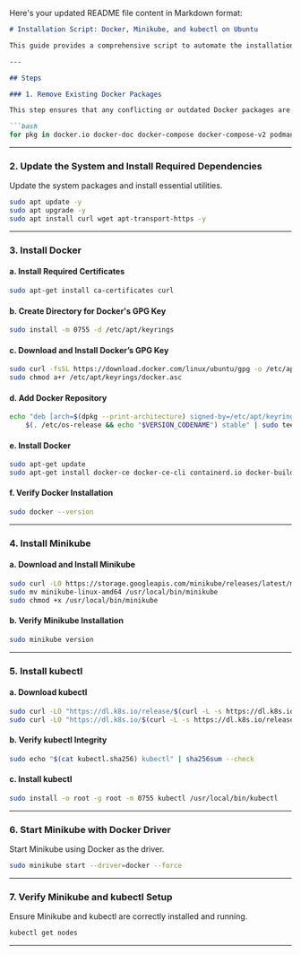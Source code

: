 Here's your updated README file content in Markdown format:

```markdown
# Installation Script: Docker, Minikube, and kubectl on Ubuntu

This guide provides a comprehensive script to automate the installation of Docker, Minikube, and kubectl on an Ubuntu-based system. This setup is ideal for preparing your machine for local Kubernetes cluster development and testing.

---

## Steps

### 1. Remove Existing Docker Packages

This step ensures that any conflicting or outdated Docker packages are removed before installing the latest version.

```bash
for pkg in docker.io docker-doc docker-compose docker-compose-v2 podman-docker containerd runc; do sudo apt-get remove $pkg; done
```

---

### 2. Update the System and Install Required Dependencies

Update the system packages and install essential utilities.

```bash
sudo apt update -y
sudo apt upgrade -y
sudo apt install curl wget apt-transport-https -y
```

---

### 3. Install Docker

#### a. Install Required Certificates

```bash
sudo apt-get install ca-certificates curl
```

#### b. Create Directory for Docker's GPG Key

```bash
sudo install -m 0755 -d /etc/apt/keyrings
```

#### c. Download and Install Docker’s GPG Key

```bash
sudo curl -fsSL https://download.docker.com/linux/ubuntu/gpg -o /etc/apt/keyrings/docker.asc
sudo chmod a+r /etc/apt/keyrings/docker.asc
```

#### d. Add Docker Repository

```bash
echo "deb [arch=$(dpkg --print-architecture) signed-by=/etc/apt/keyrings/docker.asc] https://download.docker.com/linux/ubuntu \
    $(. /etc/os-release && echo "$VERSION_CODENAME") stable" | sudo tee /etc/apt/sources.list.d/docker.list > /dev/null
```

#### e. Install Docker

```bash
sudo apt-get update
sudo apt-get install docker-ce docker-ce-cli containerd.io docker-buildx-plugin docker-compose-plugin
```

#### f. Verify Docker Installation

```bash
sudo docker --version
```

---

### 4. Install Minikube

#### a. Download and Install Minikube

```bash
sudo curl -LO https://storage.googleapis.com/minikube/releases/latest/minikube-linux-amd64
sudo mv minikube-linux-amd64 /usr/local/bin/minikube
sudo chmod +x /usr/local/bin/minikube
```

#### b. Verify Minikube Installation

```bash
sudo minikube version
```

---

### 5. Install kubectl

#### a. Download kubectl

```bash
sudo curl -LO "https://dl.k8s.io/release/$(curl -L -s https://dl.k8s.io/release/stable.txt)/bin/linux/amd64/kubectl"
sudo curl -LO "https://dl.k8s.io/$(curl -L -s https://dl.k8s.io/release/stable.txt)/bin/linux/amd64/kubectl.sha256"
```

#### b. Verify kubectl Integrity

```bash
sudo echo "$(cat kubectl.sha256) kubectl" | sha256sum --check
```

#### c. Install kubectl

```bash
sudo install -o root -g root -m 0755 kubectl /usr/local/bin/kubectl
```

---

### 6. Start Minikube with Docker Driver

Start Minikube using Docker as the driver.

```bash
sudo minikube start --driver=docker --force
```

---

### 7. Verify Minikube and kubectl Setup

Ensure Minikube and kubectl are correctly installed and running.

```bash
kubectl get nodes
```

---


